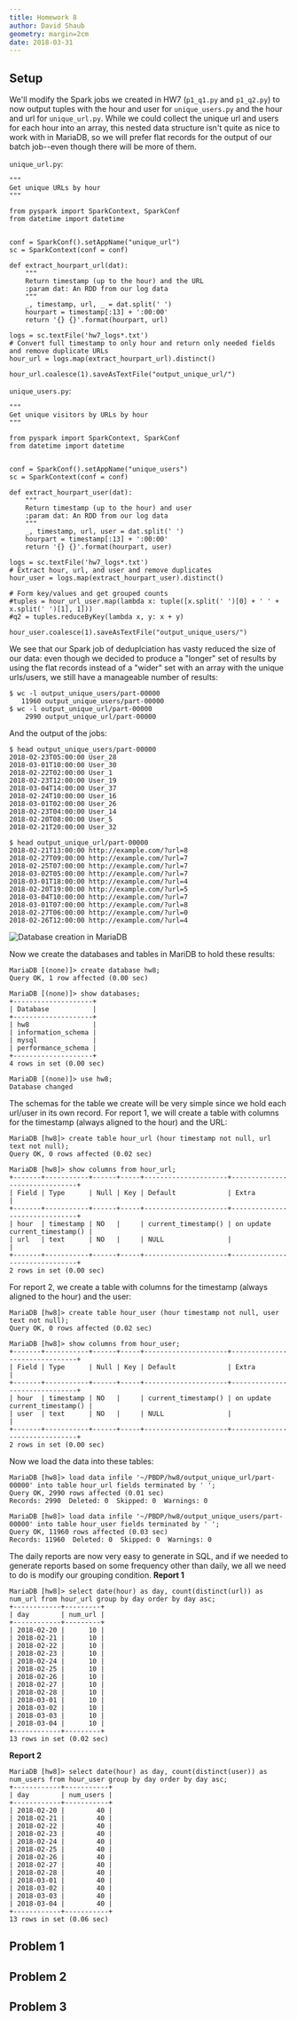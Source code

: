 ```yaml
---
title: Homework 8
author: David Shaub
geometry: margin=2cm
date: 2018-03-31
---
```


## Setup

We'll modify the Spark jobs we created in HW7 (`p1_q1.py` and `p1_q2.py`) to now output tuples with the hour and user for `unique_users.py` and the hour and url for `unique_url.py`. While we could collect the unique url and users for each hour into an array, this nested data structure isn't quite as nice to work with in MariaDB, so we will prefer flat records for the output of our batch job--even though there will be more of them.

`unique_url.py`:
```
"""
Get unique URLs by hour
"""

from pyspark import SparkContext, SparkConf
from datetime import datetime


conf = SparkConf().setAppName("unique_url")
sc = SparkContext(conf = conf)

def extract_hourpart_url(dat):
    """
    Return timestamp (up to the hour) and the URL
    :param dat: An RDD from our log data
    """
    _, timestamp, url, _ = dat.split(' ')
    hourpart = timestamp[:13] + ':00:00'
    return '{} {}'.format(hourpart, url)

logs = sc.textFile('hw7_logs*.txt')
# Convert full timestamp to only hour and return only needed fields and remove duplicate URLs
hour_url = logs.map(extract_hourpart_url).distinct()

hour_url.coalesce(1).saveAsTextFile("output_unique_url/")
```

`unique_users.py`:
```
"""
Get unique visitors by URLs by hour
"""

from pyspark import SparkContext, SparkConf
from datetime import datetime


conf = SparkConf().setAppName("unique_users")
sc = SparkContext(conf = conf)

def extract_hourpart_user(dat):
    """
    Return timestamp (up to the hour) and user
    :param dat: An RDD from our log data
    """
    _, timestamp, url, user = dat.split(' ')
    hourpart = timestamp[:13] + ':00:00'
    return '{} {}'.format(hourpart, user)

logs = sc.textFile('hw7_logs*.txt')
# Extract hour, url, and user and remove duplicates
hour_user = logs.map(extract_hourpart_user).distinct()

# Form key/values and get grouped counts
#tuples = hour_url_user.map(lambda x: tuple([x.split(' ')[0] + ' ' + x.split(' ')[1], 1]))
#q2 = tuples.reduceByKey(lambda x, y: x + y)

hour_user.coalesce(1).saveAsTextFile("output_unique_users/")
```

We see that our Spark job of deduplciation has vasty reduced the size of our data: even though we decided to produce a "longer" set of results by using the flat records instead of a "wider" set with an array with the unique urls/users, we still have a manageable number of results:
```
$ wc -l output_unique_users/part-00000 
   11960 output_unique_users/part-00000
$ wc -l output_unique_url/part-00000 
    2990 output_unique_url/part-00000
```

And the output of the jobs:
```
$ head output_unique_users/part-00000 
2018-02-23T05:00:00 User_28
2018-03-01T10:00:00 User_30
2018-02-22T02:00:00 User_1
2018-02-23T12:00:00 User_19
2018-03-04T14:00:00 User_37
2018-02-24T10:00:00 User_16
2018-03-01T02:00:00 User_26
2018-02-23T04:00:00 User_14
2018-02-20T08:00:00 User_5
2018-02-21T20:00:00 User_32

$ head output_unique_url/part-00000 
2018-02-21T13:00:00 http://example.com/?url=8
2018-02-27T09:00:00 http://example.com/?url=7
2018-02-25T07:00:00 http://example.com/?url=7
2018-03-02T05:00:00 http://example.com/?url=7
2018-03-01T18:00:00 http://example.com/?url=4
2018-02-20T19:00:00 http://example.com/?url=5
2018-03-04T10:00:00 http://example.com/?url=7
2018-03-01T07:00:00 http://example.com/?url=8
2018-02-27T06:00:00 http://example.com/?url=0
2018-02-26T12:00:00 http://example.com/?url=4
```

![Database creation in MariaDB](show_databases.png)


Now we create the databases and tables in MariDB to hold these results:
```
MariaDB [(none)]> create database hw8;
Query OK, 1 row affected (0.00 sec)

MariaDB [(none)]> show databases;
+--------------------+
| Database           |
+--------------------+
| hw8                |
| information_schema |
| mysql              |
| performance_schema |
+--------------------+
4 rows in set (0.00 sec)

MariaDB [(none)]> use hw8;
Database changed
```

The schemas for the table we create will be very simple since we hold each url/user in its own record. For report 1, we will create a table with columns for the timestamp (always aligned to the hour) and the URL:
```
MariaDB [hw8]> create table hour_url (hour timestamp not null, url text not null);
Query OK, 0 rows affected (0.02 sec)

MariaDB [hw8]> show columns from hour_url;
+-------+-----------+------+-----+---------------------+-------------------------------+
| Field | Type      | Null | Key | Default             | Extra                         |
+-------+-----------+------+-----+---------------------+-------------------------------+
| hour  | timestamp | NO   |     | current_timestamp() | on update current_timestamp() |
| url   | text      | NO   |     | NULL                |                               |
+-------+-----------+------+-----+---------------------+-------------------------------+
2 rows in set (0.00 sec)
```

For report 2, we create a table with columns for the timestamp (always aligned to the hour) and the user:
```
MariaDB [hw8]> create table hour_user (hour timestamp not null, user text not null);
Query OK, 0 rows affected (0.02 sec)

MariaDB [hw8]> show columns from hour_user;
+-------+-----------+------+-----+---------------------+-------------------------------+
| Field | Type      | Null | Key | Default             | Extra                         |
+-------+-----------+------+-----+---------------------+-------------------------------+
| hour  | timestamp | NO   |     | current_timestamp() | on update current_timestamp() |
| user  | text      | NO   |     | NULL                |                               |
+-------+-----------+------+-----+---------------------+-------------------------------+
2 rows in set (0.00 sec)
```

Now we load the data into these tables:
```
MariaDB [hw8]> load data infile '~/PBDP/hw8/output_unique_url/part-00000' into table hour_url fields terminated by ' ';
Query OK, 2990 rows affected (0.01 sec)              
Records: 2990  Deleted: 0  Skipped: 0  Warnings: 0

MariaDB [hw8]> load data infile '~/PBDP/hw8/output_unique_users/part-00000' into table hour_user fields terminated by ' ';
Query OK, 11960 rows affected (0.03 sec)             
Records: 11960  Deleted: 0  Skipped: 0  Warnings: 0
```

The daily reports are now very easy to generate in SQL, and if we needed to generate reports based on some frequency other than daily, we all we need to do is modify our grouping condition.
**Report 1**
```
MariaDB [hw8]> select date(hour) as day, count(distinct(url)) as num_url from hour_url group by day order by day asc;
+------------+---------+
| day        | num_url |
+------------+---------+
| 2018-02-20 |      10 |
| 2018-02-21 |      10 |
| 2018-02-22 |      10 |
| 2018-02-23 |      10 |
| 2018-02-24 |      10 |
| 2018-02-25 |      10 |
| 2018-02-26 |      10 |
| 2018-02-27 |      10 |
| 2018-02-28 |      10 |
| 2018-03-01 |      10 |
| 2018-03-02 |      10 |
| 2018-03-03 |      10 |
| 2018-03-04 |      10 |
+------------+---------+
13 rows in set (0.02 sec)
```

**Report 2**
```
MariaDB [hw8]> select date(hour) as day, count(distinct(user)) as num_users from hour_user group by day order by day asc;
+------------+-----------+
| day        | num_users |
+------------+-----------+
| 2018-02-20 |        40 |
| 2018-02-21 |        40 |
| 2018-02-22 |        40 |
| 2018-02-23 |        40 |
| 2018-02-24 |        40 |
| 2018-02-25 |        40 |
| 2018-02-26 |        40 |
| 2018-02-27 |        40 |
| 2018-02-28 |        40 |
| 2018-03-01 |        40 |
| 2018-03-02 |        40 |
| 2018-03-03 |        40 |
| 2018-03-04 |        40 |
+------------+-----------+
13 rows in set (0.06 sec)
```

## Problem 1

## Problem 2

## Problem 3

